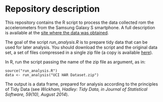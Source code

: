 # Repository description

This repository contains the R script to process the data collected rom the accelerometers from the Samsung Galaxy S smartphone. A full description is available at the [site where the data was obtained](http://archive.ics.uci.edu/ml/datasets/Human+Activity+Recognition+Using+Smartphones).

The goal of the script *run_analysis.R* is to prepare tidy data that can be used for later analysis. You should download the script and the original data set, a set of files compressed in a single zip file (a copy is available [here](http://d396qusza40orc.cloudfront.net/getdata%2Fprojectfiles%2FUCI%20HAR%20Dataset.zip)). 

In R, run the script passing the name of the zip file as argument, as in:

```
source("run_analysis.R")
data <- run_analysis("UCI HAR Dataset.zip")
```
The output is a data frame, prepared for analysis according to the principles of Tidy Data (see *Wickham, Hadley: Tidy Data, in Journal of Statistical Software, 59(10), August 2014*).